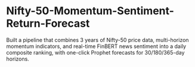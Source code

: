 # Nifty-50-Momentum-Sentiment-Return-Forecast
Built a pipeline that combines 3 years of Nifty-50 price data, multi-horizon momentum indicators, and real-time FinBERT news sentiment into a daily composite ranking, with one-click Prophet forecasts for 30/180/365-day horizons.
